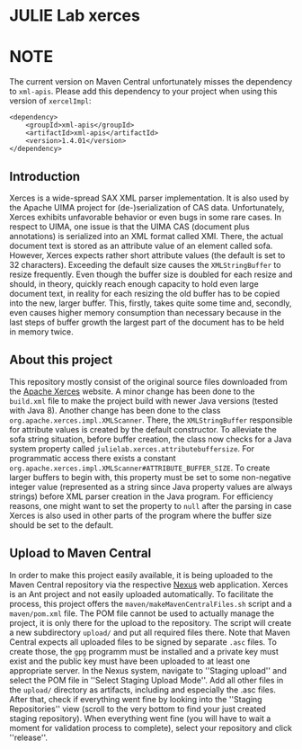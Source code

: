 # JULIE Lab xerces

# NOTE

The current version on Maven Central unfortunately misses the dependency to `xml-apis`. Please add this dependency to your project when using this version of `xercelImpl`:
    
    <dependency>
        <groupId>xml-apis</groupId>
        <artifactId>xml-apis</artifactId>
        <version>1.4.01</version>
    </dependency>

## Introduction

Xerces is a wide-spread SAX XML parser implementation. It is also used by the Apache UIMA project for (de-)serialization of CAS data. Unfortunately, Xerces exhibits unfavorable behavior or even bugs in some rare cases. In respect to UIMA, one issue is that the UIMA CAS (document plus annotations) is serialized into an XML format called XMI. There, the actual document text is stored as an attribute value of an element called sofa. However, Xerces expects rather short attribute values (the default is set to 32 characters). Exceeding the default size causes the `XMLStringBuffer` to resize frequently. Even though the buffer size is doubled for each resize and should, in theory, quickly reach enough capacity to hold even large document text, in reality for each resizing the old buffer has to be copied into the new, larger buffer. This, firstly, takes quite some time and, secondly, even causes higher memory consumption than necessary because in the last steps of buffer growth the largest part of the document has to be held in memory twice.

## About this project

This repository mostly consist of the original source files downloaded from the [Apache Xerces](http://xerces.apache.org/mirrors.cgi#source) website. A minor change has been done to the `build.xml` file to make the project build with newer Java versions (tested with Java 8). Another change has been done to the class `org.apache.xerces.impl.XMLScanner`. There, the `XMLStringBuffer` responsible for attribute values is created by the default constructor.
To alleviate the sofa string situation, before buffer creation, the class now checks for a Java system property called `julielab.xerces.attributebuffersize`. For programmatic access there exists a constant `org.apache.xerces.impl.XMLScanner#ATTRIBUTE_BUFFER_SIZE`. To create larger buffers to begin with, this property must be set to some non-negative integer value (represented as a string since Java property values are always strings) before XML parser creation in the Java program. For efficiency reasons, one might want to set the property to `null` after the parsing in case Xerces is also used in other parts of the program where the buffer size should be set to the default.

## Upload to Maven Central

In order to make this project easily available, it is being uploaded to the Maven Central repository via the respective [Nexus](https://oss.sonatype.org/) web application. Xerces is an Ant project and not easily uploaded automatically. To facilitate the process, this project offers the `maven/makeMavenCentralFiles.sh` script and a `maven/pom.xml` file. The POM file cannot be used to actually manage the project, it is only there for the upload to the repository.
The script will create a new subdirectory `upload/` and put all required files there. Note that Maven Central expects all uploaded files to be signed by separate `.asc` files. To create those, the `gpg` programm must be installed and a private key must exist and the public key must have been uploaded to at least one appropriate server.
In the Nexus system, navigate to ''Staging upload'' and select the POM file in ''Select Staging Upload Mode''. Add all other files in the `upload/` directory as artifacts, including and especially the .asc files.
After that, check if everything went fine by looking into the ''Staging Repositories'' view (scroll to the very bottom to find your just created staging repository). When everything went fine (you will have to wait a moment for validation process to complete), select your repository and click ''release''.
